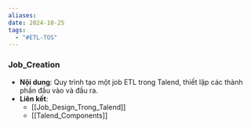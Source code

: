 ```yaml
---
aliases: 
date: 2024-10-25
tags:
  - "#ETL-TOS"
---
```

### Job_Creation
   - **Nội dung**: Quy trình tạo một job ETL trong Talend, thiết lập các thành phần đầu vào và đầu ra.
   - **Liên kết**:
      - [[Job_Design_Trong_Talend]]
      - [[Talend_Components]]
